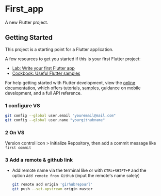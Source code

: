 # First_app

A new Flutter project.

## Getting Started

This project is a starting point for a Flutter application.

A few resources to get you started if this is your first Flutter project:

- [Lab: Write your first Flutter app](https://docs.flutter.dev/get-started/codelab)
- [Cookbook: Useful Flutter samples](https://docs.flutter.dev/cookbook)

For help getting started with Flutter development, view the
[online documentation](https://docs.flutter.dev/), which offers tutorials,
samples, guidance on mobile development, and a full API reference.

### 1 configure VS
  ```bash
  git config --global user.email "youremail@mail.com"
  git config --global user.name "yourgithubname"
  ```
### 2 On VS
Version control icon > Initialize Repository, then add a commit message like `first commit`

### 3 Add a remote & github link
- Add remote name via the terminal like or with `CTRL+SHIFT+P` and the option `Add remote from GitHub` (input the remote's name solely)
	```bash
	git remote add origin 'girhubrepourl'
	git push --set-upstream origin master
	```

